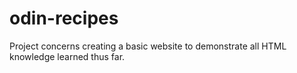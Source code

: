 # odin-recipes
Project concerns creating a basic website to demonstrate all HTML knowledge learned thus far.